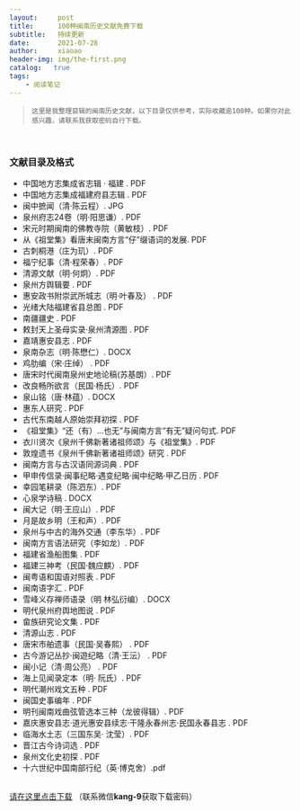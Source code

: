 ```yaml
---
layout:     post
title:      100种闽南历史文献免费下载
subtitle:   持续更新
date:       2021-07-28
author:     xiaoao
header-img: img/the-first.png
catalog:   true
tags:
    - 阅读笔记
---
```


<blockquote><pre><code>这里是我整理裒辑的闽南历史文献，以下目录仅供参考，实际收藏逾100种。如果你对此感兴趣，请联系我获取密码自行下载。
</code></pre>
</blockquote>
<p>&nbsp;</p>
<h3 id="toc_0">文献目录及格式</h3>
<ul>
<li>中国地方志集成省志辑 · 福建 . PDF
</li><li>中国地方志集成福建府县志辑 . PDF
</li><li>闽中摭闻（清·陈云程）. JPG
</li><li>泉州府志24卷（明·阳思谦）. PDF
</li><li>宋元时期闽南的佛教寺院（黄敏枝）. PDF
</li><li>从《祖堂集》看唐末闽南方言“仔”缀语词的发展. PDF
</li><li>古刺桐港（庄为玑）. PDF
</li><li>福宁纪事（清·程荣春）. PDF
</li><li>清源文献（明·何炯）. PDF
</li><li>泉州方舆辑要 . PDF
</li><li>惠安政书附崇武所城志（明·叶春及） . PDF
</li><li>光绪大陆福建省县总图 . PDF
</li><li>南疆疆史 . PDF
</li><li>敕封天上圣母实录·泉州清源图 . PDF
</li><li>嘉靖惠安县志 . PDF
</li><li>泉南杂志（明·陈懋仁）. DOCX
</li><li>鸡肋编（宋·庄绰） . PDF
</li><li>唐宋时代闽南泉州史地论稿(苏基朗）. PDF
</li><li>改良畅所欲言（民国·杨氏）. PDF
</li><li>泉山铭（唐·林蕴）. DOCX
</li><li>惠东人研究 . PDF
</li><li>古代东南越人原始崇拜初探 . PDF
</li><li>《祖堂集》“还（有）...也无”与闽南方言“有无”疑问句式. PDF
</li><li>衣川贤次《泉州千佛新著诸祖师颂》与《祖堂集》. PDF
</li><li>敦煌遗书《泉州千佛新著诸祖师颂》研究 . PDF
</li><li>闽南方言与古汉语同源词典 . PDF
</li><li>甲申传信录·闽事纪略·遇变纪略·闽中纪略·甲乙日历 . PDF
</li><li>幸园笔耕录（陈泗东）. PDF
</li><li>心泉学诗稿 . DOCX
</li><li>闽大记（明·王应山）. PDF
</li><li>月是故乡明（王和声）. PDF
</li><li>泉州与中古的海外交通（李东华）. PDF
</li><li>闽南方言语法研究（李如龙）. PDF
</li><li>福建省渔船图集 . PDF
</li><li>福建三神考（民国·魏应麒）. PDF
</li><li>闽粤语和国语对照表 . PDF
</li><li>闽南语字汇 . PDF
</li><li>雪峰义存禅师语录（明 林弘衍编）. DOCX
</li><li>明代泉州府舆地图说 . PDF
</li><li>畲族研究论文集 . PDF
</li><li>清源山志 . PDF
</li><li>唐宋市舶遗事（民国·吴春熙） . PDF
</li><li>古今游记丛抄·闽遊纪略（清·王沄） . PDF
</li><li>闽小记（清·周公亮） . PDF
</li><li>海上见闻录定本（明·	阮氏）. PDF
</li><li>明代潮州戏文五种 . PDF
</li><li>闽国史事编年 . PDF
</li><li>明刊闽南戏曲弦管选本三种（龙彼得辑）. PDF
</li><li>嘉庆惠安县志·道光惠安县续志·干隆永春州志·民国永春县志 . PDF
</li><li>临海水土志（三国东吴·	沈莹）. PDF
</li><li>晋江古今诗词选 . PDF
</li><li>泉州文化史初探 . PDF
</li><li>十六世纪中国南部行纪（英·博克舍）.pdf</li></ul>
<p></ul> <br/><a href="https://pan.baidu.com/s/1jnuS-8pD7apdXVtHC2gEQQ/">请在这里点击下载</a></li> （联系微信<strong>kang-9</strong>获取下载密码）   <br/></ul></p>
